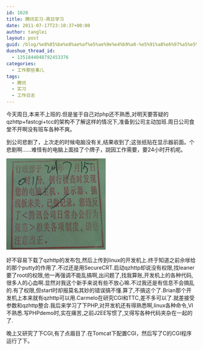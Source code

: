 ```yaml
---
id: 1020
title: 腾讯实习-周日学习
date: 2011-07-17T23:10:37+00:00
author: tanglei
layout: post
guid: /blog/%e8%85%be%e8%ae%af%e5%ae%9e%e4%b9%a0-%e5%91%a8%e6%97%a5%e5%ad%a6%e4%b9%a0.html
duoshuo_thread_id:
  - 1351844048792453376
categories:
  - 工作那些事儿
tags:
  - 腾讯
  - 实习
  - 工作日志
---
```

今天周日,本来不上班的.但是鉴于自己对php还不熟悉,对明天要答疑的qzhttp+fastcgi+tcc的架构不了解这样的情况下,准备到公司主动加班.周日公司食堂不开啊没有班车各种不爽。

到公司悲剧了，上次走的时候电脑没有关,结果收到了;这张纸贴在显示器前面。个悲剧啊……难怪有的电脑上面挂了个牌子，説因工作需要，要24小时开机呢。

![](/wp-content/uploads/2011/07/071811_0310_1.png)

好不容易下载了qzhttp的发布包,然后上传到linux的开发机上.终于知道之前佘嗲给的那个putty的作用了.不过还是用SecureCRT.启动qzhttp却说没有权限,找leaner要了root的权限,他一再强调不能乱搞啊,出问题了,找我算账,开发机上的各种代码,很多人的心血啊.显然对我这个新手来说有些不放心嘛.不过我还是有信息不会搞乱的.有了权限,但start时却报莫名其妙的错误搞不懂.算了,不搞这个了.Brian那个开发机上本来就有qzhttp可以用.Carmelo在研究CGI和TTC,差不多可以了.就差接受参数和qzhttp整合.我后来学习了下PHP,对开发机还有得熟悉啊,linux各种命令,VI不熟悉.写PHPdemo时,实在痛苦,之前J2EE写惯了,又得写各种代码夹杂在一起的了.

晚上又研究了下CGI,有了点眉目了.在Tomcat下配置CGI，然后写了C的CGI程序运行了下。
